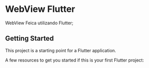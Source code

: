 # WebView Flutter

WebView Feica utilizando Flutter;

## Getting Started

This project is a starting point for a Flutter application.

A few resources to get you started if this is your first Flutter project:
